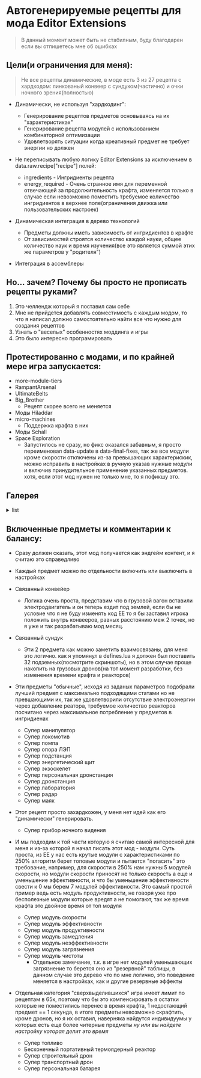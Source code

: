 
# Автогенерируемые рецепты для мода Editor Extensions
> В данный момент может быть не стабилным, буду благодарен если вы отпишетесь мне об ошибках

## Цели(и ограничения для меня):
> Не все рецепты динамические, в моде есть 3 из 27 рецепта с хардкодом: линкованый конвеер с сундуком(частично) и очки ночного зрения(полностью)

- Динамически, не используя "хардкодинг":
	- Генерирование рецептов предметов основываясь на их "характеристиках"
	- Генерирование рецепта модулей с использованием комбинаторной оптимизации
	- Удовлетворять ситуации когда креативный предмет не требует энергии но должен

- Не переписывать любую логику Editor Extensions за исключением в data.raw.recipe["recipe"] полей:
	- ingredients - Ингридиенты рецепта
	- energy_required - Очень странное имя для переменной отвечающей за продолжительность крафта, изменяется только в случае если невозможно поместить требуемое количество ингридиентов в верхнее поле(ограничения движка или пользовательских настроек)

- Динамическая интеграция в дерево технологий
	- Предметы должны иметь зависимость от ингридиентов в крафте
	- От зависимостей строятся количество каждой науки, общее количество наук и время изучения(все это является суммой этих же параметров у "родителя")

- Интеграция в ассемблеры

## Но... зачем? Почему бы просто не прописать рецепты руками?
 1. Это челлендж который я поставил сам себе
 2. Мне не прийдется добавлять совместимость с каждым модом, то что я написал должно самостоятельно найти все что нужно для создания рецептов
 3. Узнать о "веселых" особенностях моддинга и игры
 4. Это было интересно програмировать

## Протестированно с модами, и по крайней мере игра запускается:
- more-module-tiers
- RampantArsenal
- UltimateBelts
- Big_Brother
	- Рецепт скорее всего не меняется
- Моды Hiladdar
- micro-machines
	- Поддержка крафта в них
- Моды Schall
- Space Exploration
	- Запустилось не сразу, но фикс оказался забавным, я просто переименовал data-update в data-final-fixes, так же все модули кроме скорости отключены из-за превышающих характерискик, можно исправить в настройках в ручную указав нужные модули и включив принудительное применение указанных предметов. хотя, если этот мод нужен не только мне, то я пофикшу это.

## Галерея
<details>
<summary>list</summary>

![рецепты](/gallery/recipes.png)
![cвязанный сундук](/gallery/linked-chest.png)

</details>

## Включенные предметы и комментарии к балансу:
* Сразу должен сказать, этот мод получается как эндгейм контент, и я считаю это справедливо

* Каждый предмет можно по отдельности включить или выключить в настройках

- Связанный конвейер
	- Логика очень проста, представим что в грузовой вагон вставили электродвигатель и он теперь ездит под землей, если бы не условие что я не буду изменять код EE то я бы заставил игрока положить внутрь конвееров, равных расстоянию меж 2 точек, но я уже и так разрабатываю мод месяц. 

- Связанный сундук
	- Эти 2 предмета как можно заметить взаимосвязаны, для меня это логично. как я упомянул в defines.lua я должен был поставить 32 подземных(посмотрите скриншоты), но в этом случае проще накопить на грузовых дронов(на тот момент разработки, без изменения времени крафта и реакторов)

- Эти предметы "обычные", исходя из заданых параметров подобрали лучший предмет с максимально подходящими статами но не превшающими их, так же удовлетворили отсутствие электроэнергии через добавление реатора, требуемое количество реакторов посчитано через максимальное потребление у предметов в ингридиенах
	- Супер манипулятор
	- Супер локомотив
	- Супер помпа
	- Супер опора ЛЭП
	- Супер подстанция
	- Супер энергетический щит
	- Супер экзоскелет
	- Супер персональная дронстанция
	- Супер дронстанция
	- Супер лаборатория
	- Супер радар
	- Супер маяк

- Этот рецепт просто захардкожен, у меня нет идей как его "динамически" генерировать.
	- Супер прибор ночного видения

- И мы подходим к той части которую я считаю самой интересной для меня и из-за которой я начал писать этот мод - модули. Cуть проста, из EE у нас есть крутые модули с характеристиками по 250% алгоритм берет топовые модули и пытается "погасить" это требование, например, для скорости в 250% нам нужны 5 модулей скорости, но модули скорости приносят не только скорость а еще и уменьшение эффективности, и что бы уменьшение эффективности свести к 0 мы берем 7 модулей эффективности. Это самый простой пример ведь есть модуль продуктивности, не говоря уже про бесполезные модули которые вредят а не помогают, так же время крафта это двойное время от топ модуля
	- Супер модуль скорости
	- Супер модуль эффективности
	- Супер модуль продуктивности
	- Супер модуль замедления
	- Супер модуль неэффективности
	- Супер модуль загрязнения
	- Супер модуль чистоты
		- Отдельное замечание, т.к. в игре нет модулей уменьшающих загрязнение то берется оно из "резервной" таблицы, в данном случае это дерево что по мне логично, это поведение меняется в настройках, как и другие резервные эффекты

- Отдельная категория "сверхвыделившихся" игра имеет лимит по рецептам в 65к, поэтому что бы это компенсировать я остатки которые не поместились перенес в время крафта, 1 недостающий предмет == 1 секунда, в итоге предметы невозможно скрафтить, кроме дронов, но я их оставил, наверняка найдутся индивидуумы у которых есть еще более читерные предметы _ну или вы найдете настройку которая делит это время_
	- Супер топливо
	- Бесконечный портативный термоядерный реактор
	- Супер строительный дрон
	- Супер транспортный дрон
	- Супер персональная батарея
